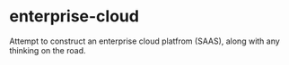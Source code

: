 # enterprise-cloud
Attempt to construct an enterprise cloud platfrom (SAAS), along with any thinking on the road.
